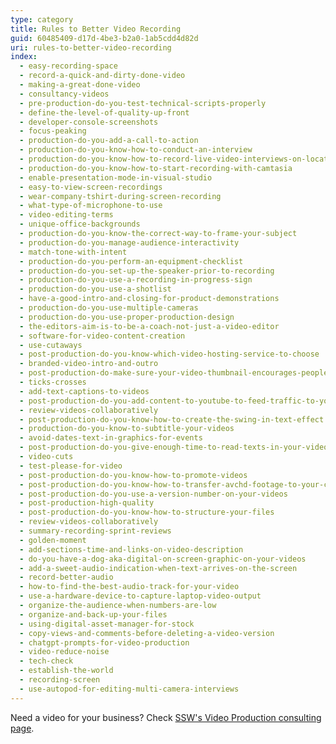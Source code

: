 ```yaml
---
type: category
title: Rules to Better Video Recording
guid: 60485409-d17d-4be3-b2a0-1ab5cdd4d82d
uri: rules-to-better-video-recording
index:
  - easy-recording-space
  - record-a-quick-and-dirty-done-video
  - making-a-great-done-video
  - consultancy-videos
  - pre-production-do-you-test-technical-scripts-properly
  - define-the-level-of-quality-up-front
  - developer-console-screenshots
  - focus-peaking
  - production-do-you-add-a-call-to-action
  - production-do-you-know-how-to-conduct-an-interview
  - production-do-you-know-how-to-record-live-video-interviews-on-location
  - production-do-you-know-how-to-start-recording-with-camtasia
  - enable-presentation-mode-in-visual-studio
  - easy-to-view-screen-recordings
  - wear-company-tshirt-during-screen-recording
  - what-type-of-microphone-to-use
  - video-editing-terms
  - unique-office-backgrounds
  - production-do-you-know-the-correct-way-to-frame-your-subject
  - production-do-you-manage-audience-interactivity
  - match-tone-with-intent
  - production-do-you-perform-an-equipment-checklist
  - production-do-you-set-up-the-speaker-prior-to-recording
  - production-do-you-use-a-recording-in-progress-sign
  - production-do-you-use-a-shotlist
  - have-a-good-intro-and-closing-for-product-demonstrations
  - production-do-you-use-multiple-cameras
  - production-do-you-use-proper-production-design
  - the-editors-aim-is-to-be-a-coach-not-just-a-video-editor
  - software-for-video-content-creation
  - use-cutaways
  - post-production-do-you-know-which-video-hosting-service-to-choose
  - branded-video-intro-and-outro
  - post-production-do-make-sure-your-video-thumbnail-encourages-people-to-watch-the-video
  - ticks-crosses
  - add-text-captions-to-videos
  - post-production-do-you-add-content-to-youtube-to-feed-traffic-to-your-other-sites
  - review-videos-collaboratively
  - post-production-do-you-know-how-to-create-the-swing-in-text-effect
  - production-do-you-know-to-subtitle-your-videos
  - avoid-dates-text-in-graphics-for-events
  - post-production-do-you-give-enough-time-to-read-texts-in-your-videos
  - video-cuts
  - test-please-for-video
  - post-production-do-you-know-how-to-promote-videos
  - post-production-do-you-know-how-to-transfer-avchd-footage-to-your-computer
  - post-production-do-you-use-a-version-number-on-your-videos
  - post-production-high-quality
  - post-production-do-you-know-how-to-structure-your-files
  - review-videos-collaboratively
  - summary-recording-sprint-reviews
  - golden-moment
  - add-sections-time-and-links-on-video-description
  - do-you-have-a-dog-aka-digital-on-screen-graphic-on-your-videos
  - add-a-sweet-audio-indication-when-text-arrives-on-the-screen
  - record-better-audio
  - how-to-find-the-best-audio-track-for-your-video
  - use-a-hardware-device-to-capture-laptop-video-output
  - organize-the-audience-when-numbers-are-low
  - organize-and-back-up-your-files
  - using-digital-asset-manager-for-stock
  - copy-views-and-comments-before-deleting-a-video-version
  - chatgpt-prompts-for-video-production
  - video-reduce-noise
  - tech-check
  - establish-the-world
  - recording-screen
  - use-autopod-for-editing-multi-camera-interviews
---
```


Need a video for your business? Check [SSW's Video Production consulting page](https://www.ssw.com.au/consulting/video-production).
